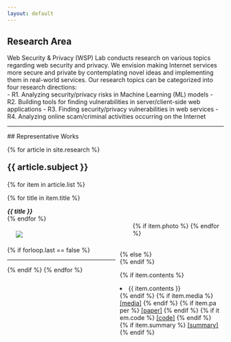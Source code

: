 ```yaml
---
layout: default
---
```

<style>
.left-box {
  float: left;
  width: 50%;
  padding: 20px;
}

.right-box {
  float: right;
  width: 50%;
  padding: 10px;
  word-break:break-all;
  box-sizing:border-box;
}

</style>


## Research Area
<div>
Web Security & Privacy (WSP) Lab  conducts research on various topics regarding web
security and privacy. We envision making Internet services more secure and private
by contemplating novel ideas and implementing them in real-world services.
Our research topics can be categorized into four research directions:
</div>
- R1. Analyzing security/privacy risks in Machine Learning (ML) models
- R2. Building tools for finding vulnerabilities in server/client-side web applications
- R3. Finding security/privacy vulnerabilities in web services
- R4. Analyzing online scam/criminal activities  occurring on the Internet
<hr>
## Representative Works

  {% for article in site.research %}
  <p style="font-size:20px"><strong>
    {{ article.subject }}
  </strong></p>

  {% for item in article.list %}

  {% for title in item.title %}
  <div class="container">
  <strong>
    <i>{{ title }}</i>
  </strong>
  </div>
  {% endfor %}
  <div>
  {% if item.photo %}
  <div class='left-box'>
    <img src = "{{item.photo}}">
  </div>

  <div class='right-box'>
  {% else %}
  <div>
  {% endif %}

  {% if item.contents %}
  <li>{{ item.contents }}</li>
  {% endif %}
  {% if item.media %}
  <a href="{{ item.media }}">[media]</a>
  {% endif %}
  {% if item.paper %}
  <a href="{{ item.paper }}">[paper]</a>
  {% endif %}
  {% if item.code %}
  <a href="{{ item.code }}">[code]</a>
  {% endif %}
  {% if item.summary %}
  <a href="{{ item.summary }}">[summary]</a>
  {% endif %}
  <br><br><br>
  </div></div>
  {% endfor %}


  {% if forloop.last == false %} <hr> {% endif %}
{% endfor %}
<!--
<div class="posts">
  {% for post in site.posts %}
    <article class="post">
-->
<!--
      <h3><a href="{{ site.baseurl }}{{ post.url }}">{{ post.title }}</a></h3>
      <div class="entry">
        {{ post.excerpt }}
      </div>
-->
<!--
      <a href="{{ site.baseurl }}{{ post.url }}" class="read-more">Read More</a>
      -->
<!--
    </article>
  {% endfor %}
</div>
-->
